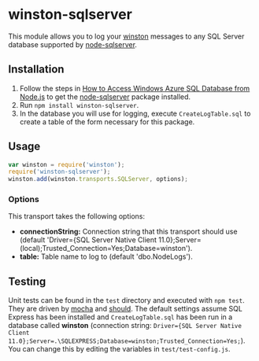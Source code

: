 # winston-sqlserver

This module allows you to log your [winston](//github.com/flatiron/winston/) messages to any SQL Server database supported by [node-sqlserver](//github.com/WindowsAzure/node-sqlserver/).

## Installation

1. Follow the steps in [How to Access Windows Azure SQL Database from Node.js](http://www.windowsazure.com/en-us/develop/nodejs/how-to-guides/sql-database/) to get the [node-sqlserver](//github.com/WindowsAzure/node-sqlserver/) package installed.
2. Run `npm install winston-sqlserver`.
3. In the database you will use for logging, execute `CreateLogTable.sql` to create a table of the form necessary for this package.

## Usage

```js
var winston = require('winston');
require('winston-sqlserver');
winston.add(winston.transports.SQLServer, options);
```

### Options

This transport takes the following options:

* __connectionString:__ Connection string that this transport should use (default 'Driver={SQL Server Native Client 11.0};Server=(local);Trusted_Connection=Yes;Database=winston').
* __table:__ Table name to log to (default 'dbo.NodeLogs').

## Testing

Unit tests can be found in the `test` directory and executed with `npm test`.
They are driven by [mocha](//github.com/visionmedia/mocha) and [should](//github.com/visionmedia/should.js).
The default settings assume SQL Express has been installed and `CreateLogTable.sql` has been run in a database called **winston** (connection string: `Driver={SQL Server Native Client 11.0};Server=.\SQLEXPRESS;Database=winston;Trusted_Connection=Yes;`).
You can change this by editing the variables in `test/test-config.js`.

